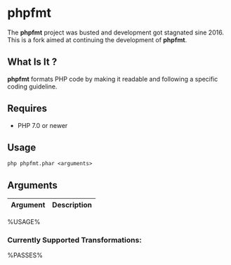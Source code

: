 # phpfmt

The **phpfmt** project was busted and development got stagnated sine 2016. This is a fork aimed at continuing the development of **phpfmt**.

## What Is It ?

**phpfmt** formats PHP code by making it readable and following a specific coding guideline.

## Requires

* PHP 7.0 or newer

## Usage

```
php phpfmt.phar <arguments>
```

## Arguments

| Argument | Description |
| -------- | ----------- |
%USAGE%

### Currently Supported Transformations:

%PASSES%
